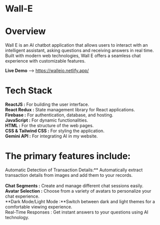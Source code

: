 # Wall-E

# Overview

Wall E is an AI chatbot application that allows users to interact with an intelligent assistant, asking questions and receiving answers in real time. Built with modern web technologies, Wall E offers a seamless chat experience with customizable features.

**Live Demo** --> https://walleio.netlify.app/

# Tech Stack

**ReactJS :** For building the user interface.<br />
**React Redux :** State management library for React applications.<br />
**Firebase :** For authentication, database, and hosting.<br />
**JavaScript :** For dynamic functionalities.<br />
**HTML :** For the structure of the web pages.<br />
**CSS & Tailwind CSS :** For styling the application.<br />
**Gemini API :** For integrating AI in my website.<br />

# The primary features include:

Automatic Detection of Transaction Details:** Automatically extract transaction details from images and add them to your records.<br /><br />
**Chat Segments :** Create and manage different chat sessions easily.<br />
**Avatar Selection :** Choose from a variety of avatars to personalize your chat experience.<br />
**Dark Mode/Light Mode :\*\*Switch between dark and light themes for a comfortable viewing experience.<br />
Real-Time Responses : Get instant answers to your questions using AI technology.<br />
